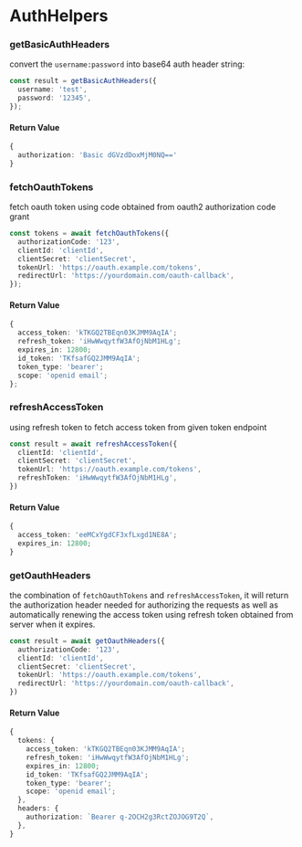
# AuthHelpers

### getBasicAuthHeaders

convert the `username:password` into base64 auth header string:

```ts
const result = getBasicAuthHeaders({
  username: 'test',
  password: '12345',
});
```
#### Return Value
```ts
{
  authorization: 'Basic dGVzdDoxMjM0NQ=='
}
```


### fetchOauthTokens

fetch oauth token using code obtained from oauth2 authorization code grant

```ts
const tokens = await fetchOauthTokens({
  authorizationCode: '123',
  clientId: 'clientId',
  clientSecret: 'clientSecret',
  tokenUrl: 'https://oauth.example.com/tokens',
  redirectUrl: 'https://yourdomain.com/oauth-callback',
});
```

#### Return Value
```ts
{
  access_token: 'kTKGQ2TBEqn03KJMM9AqIA';
  refresh_token: 'iHwWwqytfW3AfOjNbM1HLg';
  expires_in: 12800;
  id_token: 'TKfsafGQ2JMM9AqIA';
  token_type: 'bearer';
  scope: 'openid email';
};
```

### refreshAccessToken

using refresh token to fetch access token from given token endpoint

```ts
const result = await refreshAccessToken({
  clientId: 'clientId',
  clientSecret: 'clientSecret',
  tokenUrl: 'https://oauth.example.com/tokens',
  refreshToken: 'iHwWwqytfW3AfOjNbM1HLg',
})
```

#### Return Value
```ts
{
  access_token: 'eeMCxYgdCF3xfLxgd1NE8A';
  expires_in: 12800;
}
```

### getOauthHeaders

the combination of `fetchOauthTokens` and `refreshAccessToken`, it will return the authorization header needed for authorizing the requests as well as automatically renewing the access token using refresh token obtained from server when it expires.

```ts
const result = await getOauthHeaders({
  authorizationCode: '123',
  clientId: 'clientId',
  clientSecret: 'clientSecret',
  tokenUrl: 'https://oauth.example.com/tokens',
  redirectUrl: 'https://yourdomain.com/oauth-callback',
})
```

#### Return Value
```ts
{
  tokens: {
    access_token: 'kTKGQ2TBEqn03KJMM9AqIA';
    refresh_token: 'iHwWwqytfW3AfOjNbM1HLg';
    expires_in: 12800;
    id_token: 'TKfsafGQ2JMM9AqIA';
    token_type: 'bearer';
    scope: 'openid email';
  },
  headers: {
    authorization: `Bearer q-2OCH2g3RctZOJOG9T2Q`,
  },
}
```